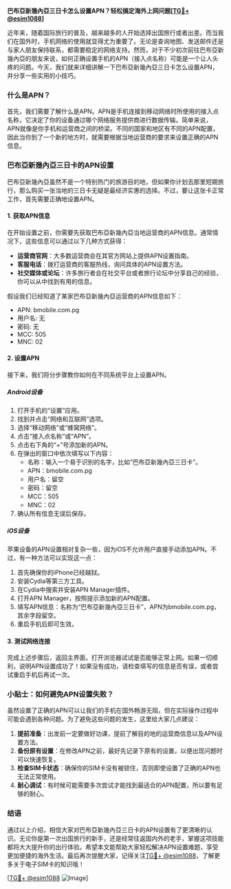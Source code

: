 **巴布亞新幾內亞三日卡怎么设置APN？轻松搞定海外上网问题[[TG💪+ @esim1088](https://t.me/s/esim1088)]**

近年来，随着国际旅行的普及，越来越多的人开始选择出国旅行或者出差。而当我们在国外时，手机网络的使用就显得尤为重要了。无论是查询地图、发送邮件还是与家人朋友保持联系，都需要稳定的网络支持。然而，对于不少初次前往巴布亞新幾內亞的朋友来说，如何正确设置手机的APN（接入点名称）可能是一个让人头疼的问题。今天，我们就来详细讲解一下巴布亞新幾內亞三日卡怎么设置APN，并分享一些实用的小技巧。

### 什么是APN？

首先，我们需要了解什么是APN。APN是手机连接到移动网络时所使用的接入点名称，它决定了你的设备通过哪个网络服务提供商进行数据传输。简单来说，APN就像是你手机和运营商之间的桥梁。不同的国家和地区有不同的APN配置，因此当你到了一个新的地方时，就需要根据当地运营商的要求来设置正确的APN信息。

### 巴布亞新幾內亞三日卡的APN设置

巴布亞新幾內亞虽然不是一个特别热门的旅游目的地，但如果你计划去那里短期旅行，那么购买一张当地的三日卡无疑是最经济实惠的选择。不过，要让这张卡正常工作，首先需要正确地设置APN。

#### 1. 获取APN信息

在开始设置之前，你需要先获取巴布亞新幾內亞当地运营商的APN信息。通常情况下，这些信息可以通过以下几种方式获得：

- **运营商官网**：大多数运营商会在其官方网站上提供APN设置指南。
- **客服电话**：拨打运营商的客服热线，询问具体的APN设置方法。
- **社交媒体或论坛**：许多旅行者会在社交平台或者旅行论坛中分享自己的经验，你可以从中找到有用的信息。

假设我们已经知道了某家巴布亞新幾內亞运营商的APN信息如下：
- APN: bmobile.com.pg
- 用户名: 无
- 密码: 无
- MCC: 505
- MNC: 02

#### 2. 设置APN

接下来，我们将分步骤教你如何在不同系统平台上设置APN。

##### Android设备

1. 打开手机的“设置”应用。
2. 找到并点击“网络和互联网”选项。
3. 选择“移动网络”或“蜂窝网络”。
4. 点击“接入点名称”或“APN”。
5. 点击右下角的“+”号添加新的APN。
6. 在弹出的窗口中依次填写以下内容：
   - 名称：输入一个易于识别的名字，比如“巴布亞新幾內亞三日卡”。
   - APN：bmobile.com.pg
   - 用户名：留空
   - 密码：留空
   - MCC：505
   - MNC：02
7. 确认所有信息无误后保存。

##### iOS设备

苹果设备的APN设置相对复杂一些，因为iOS不允许用户直接手动添加APN。不过，有一种方法可以实现这一点：

1. 首先确保你的iPhone已经越狱。
2. 安装Cydia等第三方工具。
3. 在Cydia中搜索并安装APN Manager插件。
4. 打开APN Manager，按照提示添加新的APN配置。
5. 填写APN信息：名称为“巴布亞新幾內亞三日卡”，APN为bmobile.com.pg，其余字段留空。
6. 重启手机后即可生效。

#### 3. 测试网络连接

完成上述步骤后，返回主界面，打开浏览器试试是否能够正常上网。如果一切顺利，说明APN设置成功了！如果没有成功，请检查填写的信息是否有误，或者尝试重启手机后再试一次。

### 小贴士：如何避免APN设置失败？

虽然设置了正确的APN可以让我们的手机在国外畅游无阻，但在实际操作过程中可能会遇到各种问题。为了避免这些问题的发生，这里给大家几点建议：

1. **提前准备**：出发前一定要做好功课，提前了解目的地的运营商信息以及APN设置方法。
2. **备份原有设置**：在修改APN之前，最好先记录下原有的设置，以便出现问题时可以快速恢复。
3. **检查SIM卡状态**：确保你的SIM卡没有被锁住，否则即使设置了正确的APN也无法正常使用。
4. **耐心调试**：有时候可能需要多次尝试才能找到最适合的APN配置，所以要有足够的耐心。

### 结语

通过以上介绍，相信大家对巴布亞新幾內亞三日卡的APN设置有了更清晰的认识。无论你是第一次出国旅行的新手，还是经常往返国内外的老手，掌握这项技能都将大大提升你的出行体验。希望本文能帮助大家轻松解决APN设置难题，享受更加便捷的海外生活。最后再次提醒大家，记得关注[TG💪+ @esim1088](https://t.me/s/esim1088)，了解更多关于电子SIM卡的知识哦！

[[TG💪+ @esim1088](https://t.me/s/esim1088) ![Image](https://i.postimg.cc/4NQfJmqS/Snipaste-2025-05-13-00-14-12.png)]
